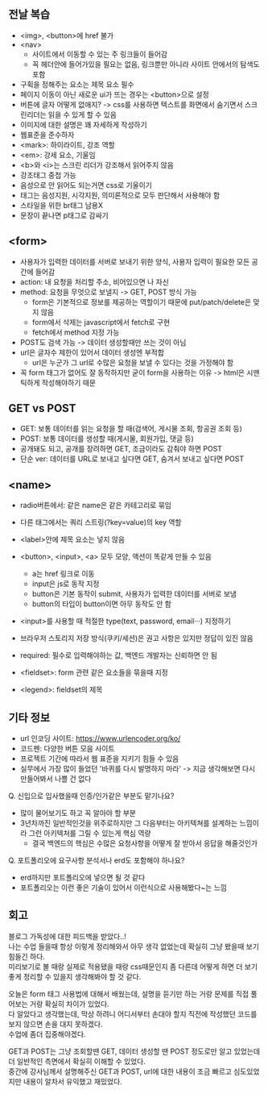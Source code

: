 ## 전날 복습
- \<img\>, \<button\>에 href 불가
- \<nav\>
    - 사이트에서 이동할 수 있는 주 링크들이 들어감
    - 꼭 헤더안에 들어가있을 필요는 없음, 링크뿐만 아니라 사이트 안에서의 탐색도 포함
- 구획을 정해주는 요소는 제목 요소 필수
- 페이지 이동이 아닌 새로운 ui가 뜨는 경우는 \<button\>으로 설정
- 버튼에 글자 어떻게 없애지? -> css를 사용하면 텍스트를 화면에서 숨기면서 스크린리더는 읽을 수 있게 할 수 있음
- 이미지에 대한 설명은 꽤 자세하게 작성하기
- 웹표준을 준수하자
- \<mark\>: 하이라이트, 강조 역할
- \<em\>: 강세 요소, 기울임
- \<b\>와 \<i\>는 스크린 리더가 강조해서 읽어주지 않음 
- 강조태그 중첩 가능
- 음성으로 안 읽어도 되는거면 css로 기울이기
- 태그는 음성지원, 시각지원, 의미론적으로 모두 판단해서 사용해야 함
- 스타일을 위한 br태그 남용X
- 문장이 끝나면 p태그로 감싸기

## \<form\>
- 사용자가 입력한 데이터를 서버로 보내기 위한 양식, 사용자 입력이 필요한 모든 공간에 들어감
- action: 내 요청을 처리할 주소, 비어있으면 나 자신
- method: 요청을 무엇으로 보낼지 -> GET, POST 방식 가능
    - form은 기본적으로 정보를 제공하는 역할이기 때문에 put/patch/delete은 맞지 않음
    - form에서 삭제는 javascript에서 fetch로 구현
    - fetch에서 method 지정 가능
- POST도 검색 가능 -> 데이터 생성할때만 쓰는 것이 아님
- url은 글자수 제한이 있어서 데이터 생성엔 부적합
    - url은 누군가 그 url로 수많은 요청을 보낼 수 있다는 것을 가정해야 함
- 꼭 form 태그가 없어도 잘 동작하지만 굳이 form을 사용하는 이유
    -> html은 시맨틱하게 작성해야하기 때문

## GET vs POST
- GET: 보통 데이터를 읽는 요청을 할 때(검색어, 게시물 조회, 항공권 조회 등)
- POST: 보통 데이터를 생성할 때(게시물, 회원가입, 댓글 등)
- 공개돼도 되고, 공개를 장려하면 GET, 조금이라도 감춰야 하면 POST
- 단순 ver: 데이터를 URL로 보내고 싶다면 GET, 숨겨서 보내고 싶다면 POST

## \<name\>
- radio버튼에서: 같은 name은 같은 카테고리로 묶임
- 다른 태그에서는 쿼리 스트링(?key=value)의 key 역할

- \<label\>안에 제목 요소는 넣지 않음
- \<button\>, \<input\>, \<a\> 모두 모양, 액션이 똑같게 만들 수 있음
    - a는 href 링크로 이동
    - input은 js로 동작 지정
    - button은 기본 동작이 submit, 사용자가 입력한 데이터를 서버로 보냄
    - button의 타입이 button이면 아무 동작도 안 함
- \<input\>를 사용할 때 적절한 type(text, password, email···) 지정하기
- 브라우저 스토리지 저장 방식(쿠키/세션)은 권고 사항은 있지만 정답이 있진 않음
- required: 필수로 입력해야하는 값, 백엔드 개발자는 신뢰하면 안 됨
- \<fieldset\>: form 관련 같은 요소들을 묶을때 지정
- \<legend\>: fieldset의 제목

## 기타 정보
- url 인코딩 사이트: https://www.urlencoder.org/ko/
- 코드펜: 다양한 버튼 모음 사이트
- 프로젝트 기간에 따라서 웹 표준을 지키기 힘들 수 있음
- 실무에서 가장 많이 들었던 '바퀴를 다시 발명하지 마라' -> 지금 생각해보면 다시 만들어봐서 나쁠 건 없다 

Q. 신입으로 입사했을때 인증/인가같은 부분도 맡기나요?
- 많이 물어보기도 하고 꼭 알아야 할 부분
- 3년차까진 일반적인것을 위주로하지만 그 다음부터는 아키텍쳐를 설계하는 느낌이라 그런 아키텍처를 그릴 수 있는게 핵심 역량
    - 결국 백엔드의 핵심은 수많은 요청사항을 어떻게 잘 받아서 응답을 해줄것인가

Q. 포트폴리오에 요구사항 분석서나 erd도 포함해야 하나요?
- erd까지만 포트폴리오에 넣으면 될 것 같다
- 포트폴리오는 이런 좋은 기술이 있어서 이런식으로 사용해봤다~는 느낌



## 회고
블로그 가독성에 대한 피드백을 받았다..!<br>
나는 수업 들을때 항상 이렇게 정리해와서 아무 생각 없었는데 확실히 그냥 봤을때 보기 힘들긴 하다.<br>
미리보기로 볼 때랑 실제로 적용됐을 때랑 css때문인지 좀 다른데 어떻게 하면 더 보기 좋게 정리할 수 있을지 생각해봐야 할 것 같다.<br>

오늘은 form 태그 사용법에 대해서 배웠는데, 설명을 듣기만 하는 거랑 문제를 직접 풀어보는 거랑 확실히 차이가 있었다.<br>
다 알았다고 생각했는데, 막상 하려니 어디서부터 손대야 할지 직전에 작성했던 코드를 보지 않으면 손을 대지 못하겠다.<br>
수업에 좀더 집중해야겠다.<br>

GET과 POST는 그냥 조회할땐 GET, 데이터 생성할 땐 POST 정도로만 알고 있었는데 더 일반적인 측면에서 확실히 이해할 수 있었다.<br>
중간에 강사님께서 설명해주신 GET과 POST, url에 대한 내용이 조금 빠르고 심도있었지만 내용이 알차서 유익했고 재밌었다.
